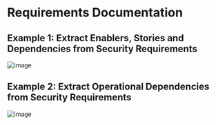# Requirements Documentation
## Example 1: Extract Enablers, Stories and Dependencies from Security Requirements
![image](https://github.com/FalkoGuderian/AIRE_Framework/assets/10437268/3096c78f-49e5-4bc7-9675-d78271debafa)

## Example 2: Extract Operational Dependencies from Security Requirements
![image](https://github.com/FalkoGuderian/AIRE_Framework/assets/10437268/fd6abbc2-de20-4b48-931c-cd4d33bd4b82)
